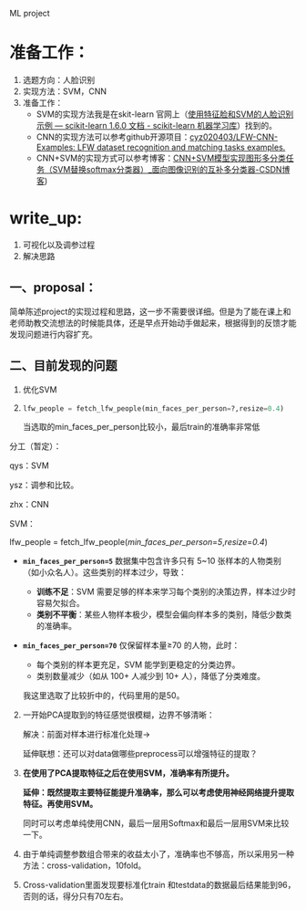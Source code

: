  ML project

# 准备工作：

1. 选题方向：人脸识别
2. 实现方法：SVM，CNN
3. 准备工作：
   - SVM的实现方法我是在skit-learn 官网上（[使用特征脸和SVM的人脸识别示例 — scikit-learn 1.6.0 文档 - scikit-learn 机器学习库](https://scikit-learn.cn/1.6/auto_examples/applications/plot_face_recognition.html?utm_source=chatgpt.com)）找到的。
   - CNN的实现方法可以参考github开源项目：[cyz020403/LFW-CNN-Examples: LFW dataset recognition and matching tasks examples.](https://github.com/cyz020403/LFW-CNN-Examples?utm_source=chatgpt.com)
   - CNN+SVM的实现方式可以参考博客：[CNN+SVM模型实现图形多分类任务（SVM替换softmax分类器）_面向图像识别的互补多分类器-CSDN博客](https://blog.csdn.net/weixin_40651515/article/details/105898211))



# write_up:

1. 可视化以及调参过程
2. 解决思路



## 一、proposal：

简单陈述project的实现过程和思路，这一步不需要很详细。但是为了能在课上和老师助教交流想法的时候能具体，还是早点开始动手做起来，根据得到的反馈才能发现问题进行内容扩充。



## 二、目前发现的问题

1. 优化SVM

   

1. ```py
   lfw_people = fetch_lfw_people(min_faces_per_person=?,resize=0.4)
   ```

   当选取的min_faces_per_person比较小，最后train的准确率非常低

分工（暂定）：

qys：SVM

ysz：调参和比较。

zhx：CNN

SVM：

lfw_people = fetch_lfw_people(*min_faces_per_person*=*5*,*resize*=*0.4*)

- **`min_faces_per_person=5`**
  数据集中包含许多只有 5~10 张样本的人物类别（如小众名人）。这些类别的样本过少，导致：
  
  - **训练不足**：SVM 需要足够的样本来学习每个类别的决策边界，样本过少时容易欠拟合。
  - **类别不平衡**：某些人物样本极少，模型会偏向样本多的类别，降低少数类的准确率。
  
- **`min_faces_per_person=70`**
  仅保留样本量≥70 的人物，此时：
  
  - 每个类别的样本更充足，SVM 能学到更稳定的分类边界。
  - 类别数量减少（如从 100+ 人减少到 10+ 人），降低了分类难度。
  
  我这里选取了比较折中的，代码里用的是50。

2. 一开始PCA提取到的特征感觉很模糊，边界不够清晰：

   解决：前面对样本进行标准化处理->

   延伸联想：还可以对data做哪些preprocess可以增强特征的提取？

3. **在使用了PCA提取特征之后在使用SVM，准确率有所提升。**

   **延伸：既然提取主要特征能提升准确率，那么可以考虑使用神经网络提升提取特征。再使用SVM。**

   同时可以考虑单纯使用CNN，最后一层用Softmax和最后一层用SVM来比较一下。

4. 由于单纯调整参数组合带来的收益太小了，准确率也不够高，所以采用另一种方法：cross-validation，10fold。

5. Cross-validation里面发现要标准化train 和testdata的数据最后结果能到96，否则的话，得分只有70左右。